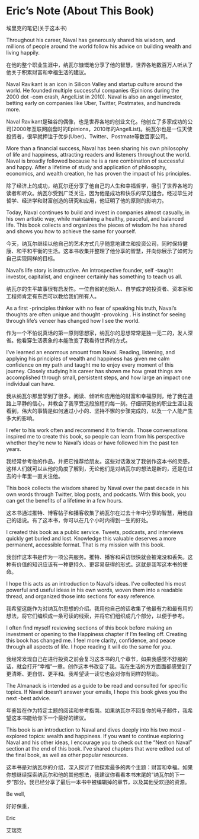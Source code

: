 # Eric’s Note (About This Book)

埃里克的笔记(关于这本书)

Throughout his career, Naval has generously shared his wisdom, and millions of people around the world follow his advice on building wealth and living happily.

在他的整个职业生涯中，纳瓦尔慷慨地分享了他的智慧，世界各地数百万人听从了他关于积累财富和幸福生活的建议。

Naval Ravikant is an icon in Silicon Valley and startup culture around the world. He founded multiple successful companies (Epinions during the 2000 dot -com crash, AngelList in 2010). Naval is also an angel investor, betting early on companies like Uber, Twitter, Postmates, and hundreds more.

Naval Ravikant是硅谷的偶像，也是世界各地的创业文化。他创立了多家成功的公司(2000年互联网崩盘时的Epinions，2010年的AngelList)。纳瓦尔也是一位天使投资者，很早就押注于优步(Uber)、Twitter、Postmate等数百家公司。

More than a financial success, Naval has been sharing his own philosophy of life and happiness, attracting readers and listeners throughout the world. Naval is broadly followed because he is a rare combination of successful and happy. After a lifetime of study and application of philosophy, economics, and wealth creation, he has proven the impact of his principles.

除了经济上的成功，纳瓦尔还分享了他自己的人生和幸福哲学，吸引了世界各地的读者和听众。纳瓦尔受到广泛关注，因为他是成功和快乐的罕见组合。经过毕生对哲学、经济学和财富创造的研究和应用，他证明了他的原则的影响力。

Today, Naval continues to build and invest in companies almost casually, in his own artistic way, while maintaining a healthy, peaceful, and balanced life. This book collects and organizes the pieces of wisdom he has shared and shows you how to achieve the same for yourself.

今天，纳瓦尔继续以他自己的艺术方式几乎随意地建立和投资公司，同时保持健康、和平和平衡的生活。这本书收集并整理了他分享的智慧，并向你展示了如何为自己实现同样的目标。

Naval’s life story is instructive. An introspective founder, self -taught investor, capitalist, and engineer certainly has something to teach us all.

纳瓦尔的生平故事很有启发性。一位自省的创始人、自学成才的投资者、资本家和工程师肯定有东西可以教给我们所有人。

As a first -principles thinker with no fear of speaking his truth, Naval’s thoughts are often unique and thought -provoking . His instinct for seeing through life’s veneer has changed how I see the world.

作为一个不怕说真话的第一原则思想家，纳瓦尔的思想常常是独一无二的，发人深省。他看穿生活表象的本能改变了我看待世界的方式。

I’ve learned an enormous amount from Naval. Reading, listening, and applying his principles of wealth and happiness has given me calm confidence on my path and taught me to enjoy every moment of this journey. Closely studying his career has shown me how great things are accomplished through small, persistent steps, and how large an impact one individual can have.

我从纳瓦尔那里学到了很多。阅读、倾听和应用他的财富和幸福原则，给了我在道路上平静的信心，并教会了我享受这段旅程的每一刻。仔细研究他的职业生涯让我看到，伟大的事情是如何通过小小的、坚持不懈的步骤完成的，以及一个人能产生多大的影响。

I refer to his work often and recommend it to friends. Those conversations inspired me to create this book, so people can learn from his perspective whether they’re new to Naval’s ideas or have followed him the past ten years.

我经常参考他的作品，并把它推荐给朋友。这些对话激发了我创作这本书的灵感，这样人们就可以从他的角度了解到，无论他们是对纳瓦尔的想法是新的，还是在过去的十年里一直关注他。

This book collects the wisdom shared by Naval over the past decade in his own words through Twitter, blog posts, and podcasts. With this book, you can get the benefits of a lifetime in a few hours.

这本书通过推特、博客帖子和播客收集了纳瓦尔在过去十年中分享的智慧，用他自己的话说。有了这本书，你可以在几个小时内得到一生的好处。

I created this book as a public service. Tweets, podcasts, and interviews quickly get buried and lost. Knowledge this valuable deserves a more permanent, accessible format. That is my mission with this book.

我创作这本书是作为一项公共服务。推特、播客和采访很快就会被淹没和丢失。这种有价值的知识应该有一种更持久、更容易获得的形式。这就是我写这本书的使命。

I hope this acts as an introduction to Naval’s ideas. I’ve collected his most powerful and useful ideas in his own words, woven them into a readable thread, and organized those into sections for easy reference.

我希望这能作为对纳瓦尔思想的介绍。我用他自己的话收集了他最有力和最有用的想法，将它们编织成一条可读的线索，并将它们组织成几个部分，以便于参考。

I often find myself reviewing sections of this book before making an investment or opening to the Happiness chapter if I’m feeling off. Creating this book has changed me. I feel more clarity, confidence, and peace through all aspects of life. I hope reading it will do the same for you.

我经常发现自己在进行投资之前会复习这本书的几个章节，如果我感觉不舒服的话，就会打开“幸福”一章。创作这本书改变了我。我在生活的方方面面都感受到了更清晰、更自信、更平和。我希望读一读它也会对你有同样的帮助。

The Almanack is intended as a guide to be read and consulted for specific topics. If Naval doesn’t answer your emails, I hope this book gives you the next -best advice.

年鉴旨在作为特定主题的阅读和参考指南。如果纳瓦尔不回复你的电子邮件，我希望这本书能给你下一个最好的建议。

This book is an introduction to Naval and dives deeply into his two most -explored topics: wealth and happiness. If you want to continue exploring Naval and his other ideas, I encourage you to check out the “Next on Naval” section at the end of this book. I’ve shared chapters that were edited out of the final book, as well as other popular resources.

这本书是对纳瓦尔的介绍，深入探讨了他探索最多的两个主题：财富和幸福。如果你想继续探索纳瓦尔和他的其他想法，我建议你看看本书末尾的“纳瓦尔的下一步”部分。我已经分享了最后一本书中被编辑掉的章节，以及其他受欢迎的资源。

Be well,

好好保重，

Eric

艾瑞克
